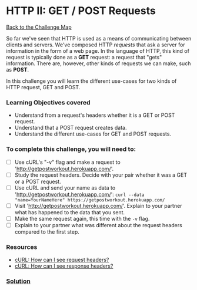 # HTTP II: GET / POST Requests

[Back to the Challenge Map](00_challenge_map.md)

So far we've seen that HTTP is used as a means of communicating between clients and servers. We've composed HTTP *requests* that ask a server for information in the form of a web page. In the language of HTTP, this kind of request is typically done as a **GET** request: a request that "gets" information. There are, however, other kinds of requests we can make, such as **POST**.

In this challenge you will learn the different use-cases for two kinds of HTTP request, GET and POST.

### Learning Objectives covered
- Understand from a request's headers whether it is a GET or POST request.
- Understand that a POST request creates data.
- Understand the different use-cases for GET and POST requests.

### To complete this challenge, you will need to:

- [ ] Use cURL's "-v" flag and make a request to 'http://getpostworkout.herokuapp.com/'.
- [ ] Study the request headers. Decide with your pair whether it was a GET or a POST request.
- [ ] Use cURL and send your name as data to 'http://getpostworkout.herokuapp.com/': `curl --data "name=YourNameHere" https://getpostworkout.herokuapp.com/`
- [ ] Visit 'http://getpostworkout.herokuapp.com/'. Explain to your partner what has happened to the data that you sent.
- [ ] Make the same request again, this time with the `-v` flag.
- [ ] Explain to your partner what was different about the request headers compared to the first step.

### Resources

- [cURL: How can I see request headers?](http://stackoverflow.com/questions/866946/how-can-i-see-the-request-headers-made-by-curl-when-sending-a-request-to-the-ser)
- [cURL: How can I see response headers?](http://stackoverflow.com/questions/10060098/getting-only-response-header-from-http-post-using-curl)

### [Solution](solutions/3.md)
